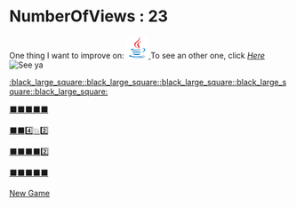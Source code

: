 # NumberOfViews : 23
One thing I want to improve on: <a href="https://www.java.com" target="_blank" rel="noreferrer"> <img src="https://raw.githubusercontent.com/devicons/devicon/master/icons/java/java-original.svg" alt="java" width="40" height="40"/> </a>
To see an other one, click *[Here](https://github.com/Charles-Chrismann)*
![See ya](https://next-lvl-github.herokuapp.com/slide/random)
<p align="left">
<a href="https://next-lvl-github.herokuapp.com/minesweeper/update?x=0&y=0">:black_large_square:</a><a href="https://next-lvl-github.herokuapp.com/minesweeper/update?x=1&y=0">:black_large_square:</a><a href="https://next-lvl-github.herokuapp.com/minesweeper/update?x=2&y=0">:black_large_square:</a><a href="https://next-lvl-github.herokuapp.com/minesweeper/update?x=3&y=0">:black_large_square:</a><a href="https://next-lvl-github.herokuapp.com/minesweeper/update?x=4&y=0">:black_large_square:</a>

<a href="https://next-lvl-github.herokuapp.com/minesweeper/update?x=0&y=1">:black_large_square:</a><a href="https://next-lvl-github.herokuapp.com/minesweeper/update?x=1&y=1">:black_large_square:</a><a href="https://next-lvl-github.herokuapp.com/minesweeper/update?x=2&y=1">:black_large_square:</a><a href="https://next-lvl-github.herokuapp.com/minesweeper/update?x=3&y=1">:black_large_square:</a><a href="https://next-lvl-github.herokuapp.com/minesweeper/update?x=4&y=1">:black_large_square:</a>

<a href="https://next-lvl-github.herokuapp.com/minesweeper/update?x=0&y=2">:black_large_square:</a><a href="https://next-lvl-github.herokuapp.com/minesweeper/update?x=1&y=2">:black_large_square:</a><a href="https://next-lvl-github.herokuapp.com/minesweeper/update?x=2&y=2">:four:</a><a href="https://next-lvl-github.herokuapp.com/minesweeper/update?x=3&y=2">:boom:</a><a href="https://next-lvl-github.herokuapp.com/minesweeper/update?x=4&y=2">:two:</a>

<a href="https://next-lvl-github.herokuapp.com/minesweeper/update?x=0&y=3">:black_large_square:</a><a href="https://next-lvl-github.herokuapp.com/minesweeper/update?x=1&y=3">:black_large_square:</a><a href="https://next-lvl-github.herokuapp.com/minesweeper/update?x=2&y=3">:black_large_square:</a><a href="https://next-lvl-github.herokuapp.com/minesweeper/update?x=3&y=3">:black_large_square:</a><a href="https://next-lvl-github.herokuapp.com/minesweeper/update?x=4&y=3">:two:</a>

<a href="https://next-lvl-github.herokuapp.com/minesweeper/update?x=0&y=4">:black_large_square:</a><a href="https://next-lvl-github.herokuapp.com/minesweeper/update?x=1&y=4">:black_large_square:</a><a href="https://next-lvl-github.herokuapp.com/minesweeper/update?x=2&y=4">:black_large_square:</a><a href="https://next-lvl-github.herokuapp.com/minesweeper/update?x=3&y=4">:black_large_square:</a><a href="https://next-lvl-github.herokuapp.com/minesweeper/update?x=4&y=4">:black_large_square:</a>

</p>
<a href="https://next-lvl-github.herokuapp.com/minesweeper/new">New Game</a>
